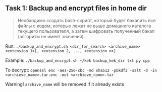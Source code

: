 ## Task 1: Backup and encrypt files in home dir

> Необходимо создать bash-скрипт, который будет бэкапить все файлы с кодом, которые лежат не выше домашнего каталога текущего пользователя, а затем шифровать полученный бэкап (алгоритм не имеет значения).

Run: `./backup_and_encrypt.sh <dir_for_search> <archive_name> <extension_1>[, <extension_2, ..., <extension_n>]`

Example: `./backup_and_encrypt.sh ~/kek backup_kek_dir txt py cpp`

To decrypt: `openssl enc -aes-256-cbc -md sha512 -pbkdf2 -salt -d -in <archieve_name>.tar.enc -out <archieve_name>.tar`

Warning! `archive_name` will be removed if it already exists
